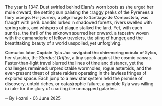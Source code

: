 
The year is 1347.  Dust swirled behind Elara's worn boots as she urged her mule onward, the setting sun painting the craggy peaks of the Pyrenees a fiery orange.  Her journey, a pilgrimage to Santiago de Compostela, was fraught with peril: bandits lurked in shadowed forests, rivers swelled with spring rains, and whispers of plague stalked the land. Yet, with each sunrise, the thrill of the unknown spurred her onward, a tapestry woven with the camaraderie of fellow travelers, the sting of hunger, and the breathtaking beauty of a world unspoiled, yet unforgiving.

Centuries later, Captain Ryla Jax navigated the shimmering nebula of Xylos, her starship, the *Stardust Drifter*, a tiny speck against the cosmic canvas.  Faster-than-light travel blurred the lines of time and distance, yet the challenges remained: unpredictable wormholes, rogue asteroids, and the ever-present threat of pirate raiders operating in the lawless fringes of explored space.  Each jump to a new star system held the promise of discovery, untold riches, or catastrophic failure, a gamble Ryla was willing to take for the glory of charting the unmapped galaxies.

~ By Hozmi - 06 June 2025
